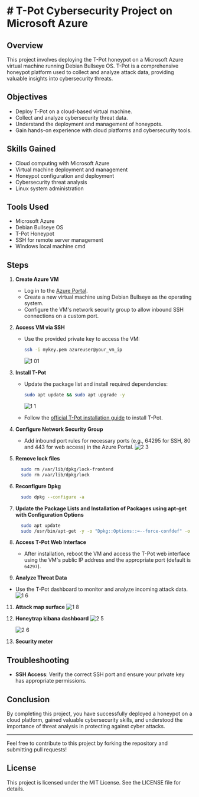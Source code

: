 # # T-Pot Cybersecurity Project on Microsoft Azure

## Overview

This project involves deploying the T-Pot honeypot on a Microsoft Azure virtual machine running Debian Bullseye OS. T-Pot is a comprehensive honeypot platform used to collect and analyze attack data, providing valuable insights into cybersecurity threats.

## Objectives

- Deploy T-Pot on a cloud-based virtual machine.
- Collect and analyze cybersecurity threat data.
- Understand the deployment and management of honeypots.
- Gain hands-on experience with cloud platforms and cybersecurity tools.

## Skills Gained

- Cloud computing with Microsoft Azure
- Virtual machine deployment and management
- Honeypot configuration and deployment
- Cybersecurity threat analysis
- Linux system administration

## Tools Used

- Microsoft Azure
- Debian Bullseye OS
- T-Pot Honeypot
- SSH for remote server management
- Windows local machine cmd

## Steps

1. **Create Azure VM**
   - Log in to the [Azure Portal](https://portal.azure.com).
   - Create a new virtual machine using Debian Bullseye as the operating system.
   - Configure the VM's network security group to allow inbound SSH connections on a custom port.

2. **Access VM via SSH**
   - Use the provided private key to access the VM:
     ```sh
     ssh -i mykey.pem azureuser@your_vm_ip
     ```
     ![1 01](https://github.com/wil1a4/Honeypot-project/assets/129964763/23b0614e-f271-4721-8daf-b7fa3c6babcd)

3. **Install T-Pot**
   - Update the package list and install required dependencies:
     ```sh
     sudo apt update && sudo apt upgrade -y
     ```
     ![1 1](https://github.com/wil1a4/Honeypot-project/assets/129964763/dc7fa752-2804-4a53-bd46-79cd8c6f0684)

   - Follow the [official T-Pot installation guide](https://github.com/telekom-security/tpotce) to install T-Pot.

5. **Configure Network Security Group**
   - Add inbound port rules for necessary ports (e.g., 64295 for SSH, 80 and 443 for web access) in the Azure Portal.
   ![2 3](https://github.com/wil1a4/Honeypot-project/assets/129964763/72c29766-6da3-4cf7-893e-15373765f99f)

6. **Remove lock files**
   ```sh
     sudo rm /var/lib/dpkg/lock-frontend
     sudo rm /var/lib/dpkg/lock
   
7. **Reconfigure Dpkg**
   ```sh
     sudo dpkg --configure -a

8. **Update the Package Lists and Installation of Packages using apt-get with Configuration Options**
    ```sh
      sudo apt update
      sudo /usr/bin/apt-get -y -o "Dpkg::Options::=--force-confdef" -o "Dpkg::Options::=--force-confold" install 'gnupg' 'grc' 'htop' 'micro'
    
9. **Access T-Pot Web Interface**
   - After installation, reboot the VM and access the T-Pot web interface using the VM's public IP address and the appropriate port (default is `64297`).
     

10. **Analyze Threat Data**
   - Use the T-Pot dashboard to monitor and analyze incoming attack data.
     ![1 6](https://github.com/wil1a4/Honeypot-project/assets/129964763/5ee09f6c-effc-4ce0-aaf4-3a6d285845d7)
    
11. **Attack map surface**
    ![1 8](https://github.com/wil1a4/Honeypot-project/assets/129964763/32e7737d-869d-4bc9-9a06-bdaafa977cc6)

12. **Honeytrap kibana dashboard** 
      ![2 5](https://github.com/wil1a4/Honeypot-project/assets/129964763/b4e0b042-0c2f-4b3b-a769-b66dcdad171c)

      ![2 6](https://github.com/wil1a4/Honeypot-project/assets/129964763/b9b0f7f5-d8ca-49ff-922d-92d5b3b9f596)

13.  **Security meter**
      
## Troubleshooting

- **SSH Access**: Verify the correct SSH port and ensure your private key has appropriate permissions.

## Conclusion

By completing this project, you have successfully deployed a honeypot on a cloud platform, gained valuable cybersecurity skills, and understood the importance of threat analysis in protecting against cyber attacks.

---

Feel free to contribute to this project by forking the repository and submitting pull requests!

## License

This project is licensed under the MIT License. See the LICENSE file for details.



